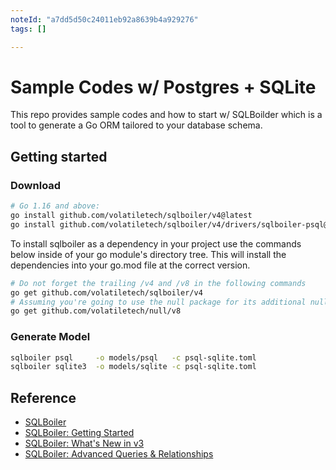 ```yaml
---
noteId: "a7dd5d50c24011eb92a8639b4a929276"
tags: []

---
```


# Sample Codes w/ Postgres + SQLite

This repo provides sample codes and how to start w/ SQLBoilder which is a tool to generate a Go ORM tailored to your database schema.

## Getting started

### Download

```bash
# Go 1.16 and above:
go install github.com/volatiletech/sqlboiler/v4@latest
go install github.com/volatiletech/sqlboiler/v4/drivers/sqlboiler-psql@latest
```

To install sqlboiler as a dependency in your project use the commands below inside of your go module's directory tree. This will install the dependencies into your go.mod file at the correct version.

```bash
# Do not forget the trailing /v4 and /v8 in the following commands
go get github.com/volatiletech/sqlboiler/v4
# Assuming you're going to use the null package for its additional null types
go get github.com/volatiletech/null/v8
```

### Generate Model

```bash
sqlboiler psql     -o models/psql   -c psql-sqlite.toml
sqlboiler sqlite3  -o models/sqlite -c psql-sqlite.toml
```

## Reference

- [SQLBoiler](https://github.com/volatiletech/sqlboiler)
- [SQLBoiler: Getting Started](https://www.youtube.com/watch?v=y5utRS9axfg)
- [SQLBoiler: What's New in v3](https://www.youtube.com/watch?v=-B-OPsYRZJA)
- [SQLBoiler: Advanced Queries & Relationships](https://www.youtube.com/watch?v=iiJuM9NR8No)
